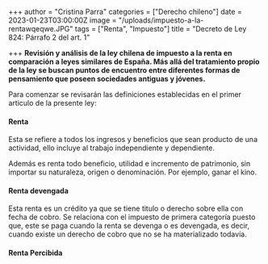 +++
author = "Cristina Parra"
categories = ["Derecho chileno"]
date = 2023-01-23T03:00:00Z
image = "/uploads/impuesto-a-la-rentawqeqwe.JPG"
tags = ["Renta", "Impuesto"]
title = "Decreto de Ley 824: Párrafo 2 del  art. 1"

+++
**Revisión y análisis de la ley chilena de impuesto a la renta en comparación a leyes similares de España. Más allá del tratamiento propio de la ley se buscan puntos de encuentro entre diferentes formas de pensamiento que poseen sociedades antiguas y jóvenes.** 

Para comenzar se revisarán las definiciones establecidas en el primer articulo de la presente ley:

#### **Renta** 

Esta se refiere a todos los ingresos y beneficios que sean producto de una actividad, ello incluye al trabajo independiente y dependiente. 

Además es renta todo beneficio, utilidad e incremento de patrimonio, sin importar su naturaleza, origen o denominación. Por ejemplo, ganar el kino.

#### **Renta devengada**

Esta renta es un crédito ya que se tiene titulo o derecho sobre ella con fecha de cobro. Se relaciona con el impuesto de primera categoría puesto que, este se paga cuando la renta se devenga o es devengada, es decir, cuando existe un derecho de cobro que no se ha materializado todavía.

#### **Renta Percibida**